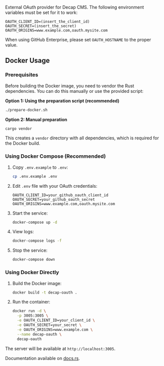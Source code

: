 External OAuth provider for Decap CMS. The following environment variables must be set for it to
work:

```shell
OAUTH_CLIENT_ID=(insert_the_client_id)
OAUTH_SECRET=(insert_the_secret)
OAUTH_ORIGINS=www.example.com,oauth.mysite.com
```

When using GitHub Enterprise, please set `OAUTH_HOSTNAME` to the proper value.

## Docker Usage

### Prerequisites

Before building the Docker image, you need to vendor the Rust dependencies. You can do this manually or use the provided script:

**Option 1: Using the preparation script (recommended)**
```bash
./prepare-docker.sh
```

**Option 2: Manual preparation**
```bash
cargo vendor
```

This creates a `vendor` directory with all dependencies, which is required for the Docker build.

### Using Docker Compose (Recommended)

1. Copy `.env.example` to `.env`:
   ```bash
   cp .env.example .env
   ```

2. Edit `.env` file with your OAuth credentials:
   ```shell
   OAUTH_CLIENT_ID=your_github_oauth_client_id
   OAUTH_SECRET=your_github_oauth_secret
   OAUTH_ORIGINS=www.example.com,oauth.mysite.com
   ```

3. Start the service:
   ```bash
   docker-compose up -d
   ```

4. View logs:
   ```bash
   docker-compose logs -f
   ```

5. Stop the service:
   ```bash
   docker-compose down
   ```

### Using Docker Directly

1. Build the Docker image:
   ```bash
   docker build -t decap-oauth .
   ```

2. Run the container:
   ```bash
   docker run -d \
     -p 3005:3005 \
     -e OAUTH_CLIENT_ID=your_client_id \
     -e OAUTH_SECRET=your_secret \
     -e OAUTH_ORIGINS=www.example.com \
     --name decap-oauth \
     decap-oauth
   ```

The server will be available at `http://localhost:3005`.

Documentation available on [docs.rs](https://docs.rs/decap_oauth/latest/decap_oauth/).
